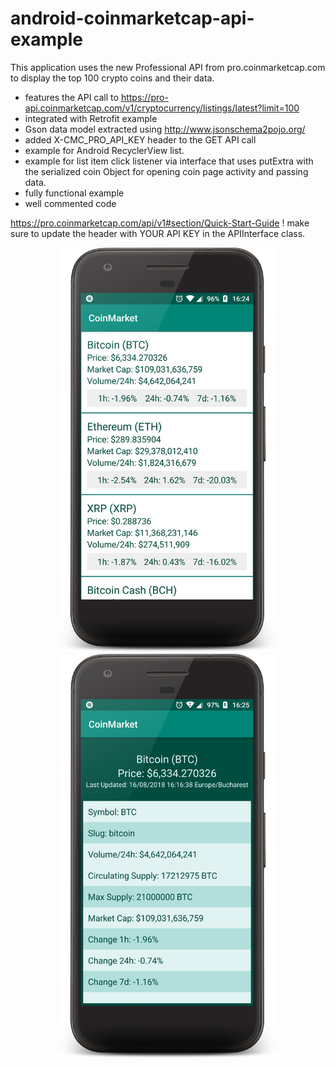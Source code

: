 # android-coinmarketcap-api-example
This application uses the new Professional API from pro.coinmarketcap.com to display the top 100 crypto coins and their data.

* features the API call to https://pro-api.coinmarketcap.com/v1/cryptocurrency/listings/latest?limit=100
* integrated with Retrofit example
* Gson data model extracted using http://www.jsonschema2pojo.org/ 
* added X-CMC_PRO_API_KEY header to the GET API call
* example for Android RecyclerView list.
* example for list item click listener via interface that uses putExtra with the serialized coin Object for opening coin page activity and passing data.
* fully functional example
* well commented code

https://pro.coinmarketcap.com/api/v1#section/Quick-Start-Guide
! make sure to update the header with YOUR API KEY in the APIInterface class.

<p align="center">
  <img width="350"  src="device-2018-08-16-162437.png?raw=true">
   
  <img width="350"  src="device-2018-08-16-162530.png?raw=true">
</p>



